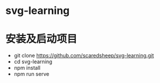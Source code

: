 # svg-learning

# 安装及启动项目
- git clone https://github.com/scaredsheep/svg-learning.git
- cd svg-learning
- npm install
- npm run serve